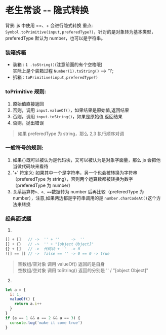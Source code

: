 # 老生常谈 -- 隐式转换


背景: js 中使用 ==、+ 会进行隐式转换
重点: `Symbol.toPrimitive(input,preferedType?)`，针对的是对象转为基本类型，preferedType 默认为 number，也可以是字符串。

### 装箱拆箱

- 装箱 : `1 .toString()`(注意前面的有个空格哦)  
  实际上是个装箱过程 `Number(1).toString()` --> '1';
- 拆箱 : `toPrimitive(input,preferedType?)`

### toPrimitive 规则:

1. 原始值直接返回
2. 否则，调用 `input.valueOf()`，如果结果是原始值,返回结果
3. 否则，调用 `input.toString()`，如果是原始值,返回结果
4. 否则，抛出错误

> 如果 preferedType 为 string，那么 2,3 执行顺序对调

### 一般符号的规则:

1. 如果`{}`既可以被认为是代码块，又可以被认为是对象字面量，那么 js 会把他当做代码块来看待
2. '+' 符定义: 如果其中一个是字符串，另一个也会被转换为字符串（preferedType 为 string），否则两个运算数都被转换为数字（preferedType 为 number）
3. 关系运算符`>、<、==`数据转为 number 后再比较（preferedType 为 number），注意,如果两边都是字符串调用的是 `number.charCodeAt()`这个方法来转换

### 经典面试题

1.

```js
[] + []   // ->  '' + ''     ->  ''
[] + {}   // ->  '' + "[object Object]"
{} + []   // ->  代码块 + ''  -> 0
![] == [] // ->  false == '' -> 0 == 0 -> true
```

> 空数组/空对象 调用 valueOf() 返回的是自身  
> 空数组/空对象 调用 toString() 返回的分别是 '' / "[object Object]"

2.

```js
let a = {
  i: 1,
  valueOf() {
    return a.i++
  }
}
if (a == 1 && a == 2 && a == 3) {
  console.log('make it come true')
}
```

